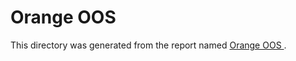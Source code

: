 ﻿# Orange OOS

This directory was generated from the report named [Orange OOS ](https://wandb.ai/hrnbot/train/reports/Orange-OOS---VmlldzoxNTUzMTI4/edit?firstReport=&runsetFilter).
